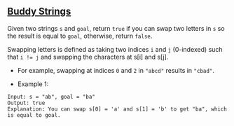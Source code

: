 ## [Buddy Strings](https://leetcode.com/problems/buddy-strings/)

Given two strings `s` and `goal`, return `true` if you can swap two letters in `s` so the result is equal to `goal`, otherwise, return `false`.

Swapping letters is defined as taking two indices `i` and `j` (0-indexed) such that `i != j` and swapping the characters at s[i] and s[j].

- For example, swapping at indices `0` and `2` in `"abcd"` results in `"cbad"`.


- Example 1:
```
Input: s = "ab", goal = "ba"
Output: true
Explanation: You can swap s[0] = 'a' and s[1] = 'b' to get "ba", which is equal to goal.
```